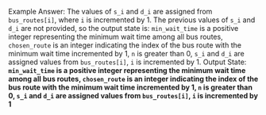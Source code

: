 Example Answer:
The values of `s_i` and `d_i` are assigned from `bus_routes[i]`, where `i` is incremented by 1. The previous values of `s_i` and `d_i` are not provided, so the output state is: `min_wait_time` is a positive integer representing the minimum wait time among all bus routes, `chosen_route` is an integer indicating the index of the bus route with the minimum wait time incremented by 1, `n` is greater than 0, `s_i` and `d_i` are assigned values from `bus_routes[i]`, `i` is incremented by 1.
Output State: **`min_wait_time` is a positive integer representing the minimum wait time among all bus routes, `chosen_route` is an integer indicating the index of the bus route with the minimum wait time incremented by 1, `n` is greater than 0, `s_i` and `d_i` are assigned values from `bus_routes[i]`, `i` is incremented by 1**